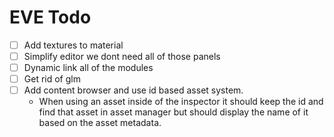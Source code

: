 # EVE Todo

- [ ] Add textures to material
- [ ] Simplify editor we dont need all of those panels
- [ ] Dynamic link all of the modules
- [ ] Get rid of glm
- [ ] Add content browser and use id based asset system.
    - When using an asset inside of the inspector it should keep the id and find that asset in asset manager
    but should display the name of it based on the asset metadata.